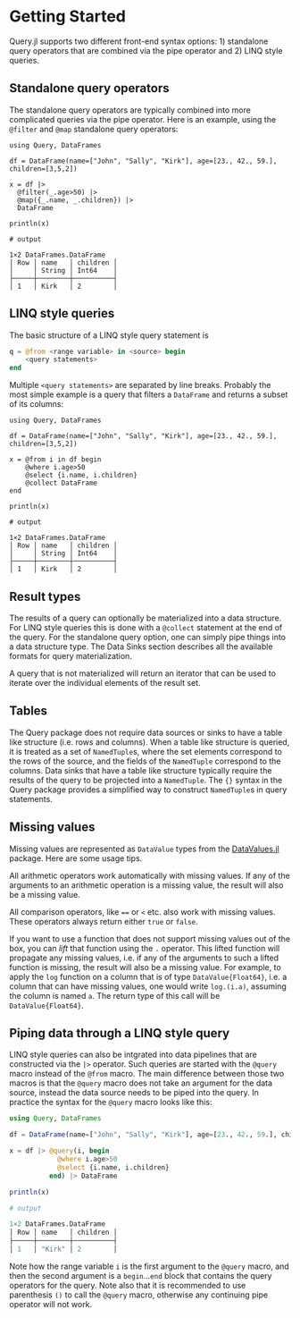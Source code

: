 # Getting Started

Query.jl supports two different front-end syntax options: 1) standalone query operators that are combined via the pipe operator and 2) LINQ style queries.

## Standalone query operators

The standalone query operators are typically combined into more complicated queries via the pipe operator. Here is an example, using the `@filter` and `@map` standalone query operators:

```jldoctest
using Query, DataFrames

df = DataFrame(name=["John", "Sally", "Kirk"], age=[23., 42., 59.], children=[3,5,2])

x = df |>
  @filter(_.age>50) |>
  @map({_.name, _.children}) |>
  DataFrame

println(x)

# output

1×2 DataFrames.DataFrame
│ Row │ name   │ children │
│     │ String │ Int64    │
├─────┼────────┼──────────┤
│ 1   │ Kirk   │ 2        │
```

## LINQ style queries

The basic structure of a LINQ style query statement is

```julia
q = @from <range variable> in <source> begin
    <query statements>
end
```

Multiple `<query statements>` are separated by line breaks. Probably the most simple example is a query that filters a `DataFrame` and returns a subset of its columns:

```jldoctest
using Query, DataFrames

df = DataFrame(name=["John", "Sally", "Kirk"], age=[23., 42., 59.], children=[3,5,2])

x = @from i in df begin
    @where i.age>50
    @select {i.name, i.children}
    @collect DataFrame
end

println(x)

# output

1×2 DataFrames.DataFrame
│ Row │ name   │ children │
│     │ String │ Int64    │
├─────┼────────┼──────────┤
│ 1   │ Kirk   │ 2        │
```



## Result types

The results of a query can optionally be materialized into a data structure. For LINQ style queries this is done with a `@collect` statement at the end of the query. For the standalone query option, one can simply pipe things into a data structure type. The Data Sinks section describes all the available formats for query materialization.

A query that is not materialized will return an iterator that can be used to iterate over the individual elements of the result set.

## Tables

The Query package does not require data sources or sinks to have a table like structure (i.e. rows and columns). When a table like structure is queried, it is treated as a set of `NamedTuple`s, where the set elements correspond to the rows of the source, and the fields of the `NamedTuple` correspond to the columns. Data sinks that have a table like structure typically require the results of the query to be projected into a `NamedTuple`. The `{}` syntax in the Query package provides a simplified way to construct `NamedTuple`s in query statements.

## Missing values

Missing values are represented as `DataValue` types from the [DataValues.jl](https://github.com/queryverse/DataValues.jl) package. Here are some usage tips.

All arithmetic operators work automatically with missing values. If any of the arguments to an arithmetic operation is a missing value, the result will also be a missing value.

All comparison operators, like `==` or `<` etc. also work with missing values. These operators always return either `true` or `false`.

If you want to use a function that does not support missing values out of the box, you can *lift* that function using the `.` operator. This lifted function will propagate any missing values, i.e. if any of the arguments to such a lifted function is missing, the result will also be a missing value. For example, to apply the `log` function on a column that is of type `DataValue{Float64}`, i.e. a column that can have missing values, one would write `log.(i.a)`, assuming the column is named `a`. The return type of this call will be `DataValue{Float64}`.

## Piping data through a LINQ style query

LINQ style queries can also be intgrated into data pipelines that are constructed via the `|>` operator. Such queries are started with the `@query` macro instead of
the `@from` macro. The main difference between those two macros is that the `@query` macro does not take an argument for the data source, instead the data source needs to be piped into the query. In practice the syntax for the `@query` macro looks like this:

```julia
using Query, DataFrames

df = DataFrame(name=["John", "Sally", "Kirk"], age=[23., 42., 59.], children=[3,5,2])

x = df |> @query(i, begin
            @where i.age>50
            @select {i.name, i.children}
          end) |> DataFrame

println(x)

# output

1×2 DataFrames.DataFrame
│ Row │ name   │ children │
├─────┼────────┼──────────┤
│ 1   │ "Kirk" │ 2        │
```

Note how the range variable `i` is the first argument to the `@query` macro, and then the second argument is a `begin`...`end` block that contains the query operators for the query. Note also that it is recommended to use parenthesis `()` to call the `@query` macro, otherwise any continuing pipe operator will not work.
